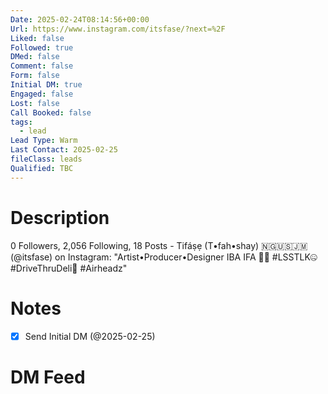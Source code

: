 ```yaml
---
Date: 2025-02-24T08:14:56+00:00
Url: https://www.instagram.com/itsfase/?next=%2F
Liked: false
Followed: true
DMed: false
Comment: false
Form: false
Initial DM: true
Engaged: false
Lost: false
Call Booked: false
tags:
  - lead
Lead Type: Warm
Last Contact: 2025-02-25
fileClass: leads
Qualified: TBC
---
```

# Description
0 Followers, 2,056 Following, 18 Posts - Tifáṣẹ (T•fah•shay) 🇳🇬🇺🇸🇯🇲 (@itsfase) on Instagram: "Artist•Producer•Designer 
IBA IFA 🔮📿
#LSSTLK🤐
#DriveThruDeli🍔
#Airheadz"
# Notes
- [x] Send Initial DM (@2025-02-25)
# DM Feed